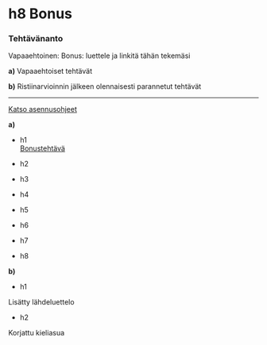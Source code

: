 # h8 Bonus  

### Tehtävänanto  
Vapaaehtoinen: Bonus: luettele ja linkitä tähän tekemäsi

**a)** Vapaaehtoiset tehtävät  

**b)** Ristiinarvioinnin jälkeen olennaisesti parannetut tehtävät

---

[Katso asennusohjeet](ohjeet.md#asennus)

**a)** 

- h1  
[Bonustehtävä](https://github.com/JoonaLindholm/linux-palvelimet/blob/main/h1%20-%20Linuxin%20asentaminen%20VirtualBoxiin.md#bonusteht%C3%A4v%C3%A4)




- h2  

- h3  

- h4  

- h5  

- h6  

- h7  

- h8    


**b)** 

- h1  

Lisätty lähdeluettelo  



- h2  

Korjattu kieliasua  

